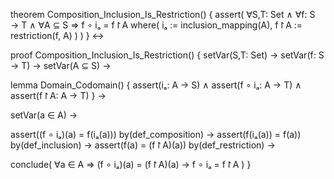 theorem Composition_Inclusion_Is_Restriction() {
  assert(
    ∀S,T: Set ∧ ∀f: S → T ∧ ∀A ⊆ S ⇒
    f ∘ iₐ = f↾A
    where(
      iₐ := inclusion_mapping(A),
      f↾A := restriction(f, A)
    )
  )
} ↔

proof Composition_Inclusion_Is_Restriction() {
  setVar(S,T: Set) →
  setVar(f: S → T) →
  setVar(A ⊆ S) →
  
  lemma Domain_Codomain() {
    assert(iₐ: A → S) ∧
    assert(f ∘ iₐ: A → T) ∧
    assert(f↾A: A → T)
  } →
  
  setVar(a ∈ A) →
  
  assert((f ∘ iₐ)(a) = f(iₐ(a))) by(def_composition) →
  assert(f(iₐ(a)) = f(a)) by(def_inclusion) →
  assert(f(a) = (f↾A)(a)) by(def_restriction) →
  
  conclude(
    ∀a ∈ A ⇒ (f ∘ iₐ)(a) = (f↾A)(a) →
    f ∘ iₐ = f↾A
  )
}
